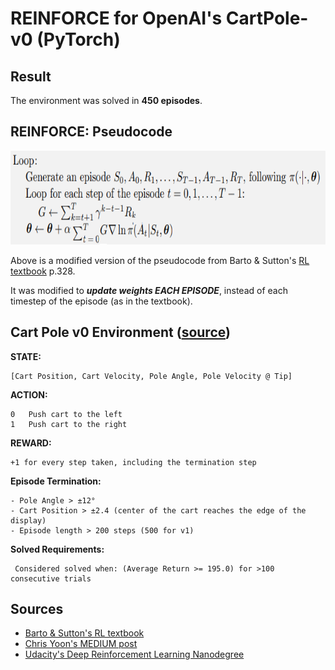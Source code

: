 # REINFORCE for OpenAI's CartPole-v0 (PyTorch)

## Result

The environment was solved in **450 episodes**.


## REINFORCE: Pseudocode

<p align="center"><img src="assets/formula.png" height = "150"></p>

Above is a modified version of the pseudocode from Barto & Sutton's [RL textbook](https://www.andrew.cmu.edu/course/10-703/textbook/BartoSutton.pdf) p.328.

It was modified to ***update weights EACH EPISODE***, instead of each timestep of the episode (as in the textbook).


## Cart Pole v0 Environment ([source](https://github.com/openai/gym/wiki/CartPole-v0)) ##

**STATE:**

    [Cart Position,	Cart Velocity, Pole Angle, Pole Velocity @ Tip] 
    
**ACTION:**

    0	Push cart to the left
    1	Push cart to the right
    
**REWARD:**
    
    +1 for every step taken, including the termination step
    
**Episode Termination:**

    - Pole Angle > ±12°
    - Cart Position > ±2.4 (center of the cart reaches the edge of the display)
    - Episode length > 200 steps (500 for v1)
    
**Solved Requirements:**
        
     Considered solved when: (Average Return >= 195.0) for >100 consecutive trials


## Sources
* [Barto & Sutton's RL textbook](https://www.andrew.cmu.edu/course/10-703/textbook/BartoSutton.pdf)
* [Chris Yoon's MEDIUM post](https://medium.com/@thechrisyoon/deriving-policy-gradients-and-implementing-reinforce-f887949bd63)
* [Udacity's Deep Reinforcement Learning Nanodegree](https://classroom.udacity.com/nanodegrees/nd893/dashboard/overview)
